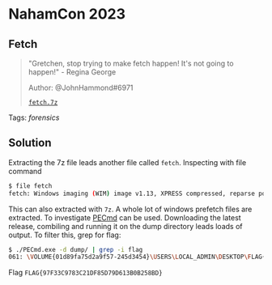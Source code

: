 # NahamCon 2023

## Fetch

> "Gretchen, stop trying to make fetch happen! It's not going to happen!" - Regina George
>
>  Author: @JohnHammond#6971
>
> [`fetch.7z`](fetch.7z)

Tags: _forensics_

## Solution
Extracting the 7z file leads another file called `fetch`. Inspecting with file command

```bash
$ file fetch
fetch: Windows imaging (WIM) image v1.13, XPRESS compressed, reparse point fixup
```

This can also extracted with `7z`. A whole lot of windows prefetch files are extracted. To investigate [PECmd](https://github.com/EricZimmerman/PECmd) can be used. Downloading the latest release, combiling and running it on the dump directory leads loads of output. To filter this, grep for flag:

```bash
$ ./PECmd.exe -d dump/ | grep -i flag
061: \VOLUME{01d89fa75d2a9f57-245d3454}\USERS\LOCAL_ADMIN\DESKTOP\FLAG{97F33C9783C21DF85D79D613B0B258BD}
```

Flag `FLAG{97F33C9783C21DF85D79D613B0B258BD}`